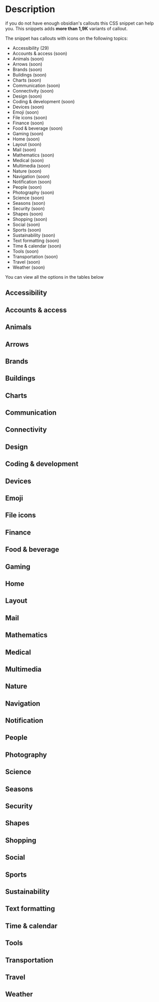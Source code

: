 # Description

if you do not have enough obsidian's callouts this CSS snippet can help you. This snippets adds **more than 1,9К** variants of callout.

The snippet has callouts with icons on the following topics:
- Accessibility  (29)
- Accounts & access (soon)
- Animals (soon)
- Arrows (soon)
- Brands (soon)
- Buildings (soon)
- Charts (soon)
- Communication (soon)
- Connectivity (soon)
- Design (soon)
- Coding & development (soon)
- Devices (soon)
- Emoji (soon)
- File icons (soon)
- Finance (soon)
- Food & beverage (soon)
- Gaming (soon) 
- Home (soon)
- Layout (soon)
- Mail (soon)
- Mathematics (soon)
- Medical (soon)
- Multimedia (soon)
- Nature (soon)
- Navigation (soon)
- Notification (soon) 
- People (soon)
- Photography (soon)
- Science (soon)
- Seasons (soon)
- Security (soon)
- Shapes (soon)
- Shopping (soon)
- Social (soon)
- Sports (soon)
- Sustainability (soon)
- Text formatting (soon)
- Time & calendar (soon)
- Tools (soon)
- Transportation (soon)
- Travel (soon)
- Weather (soon)

You can view all the options in the tables below

## Accessibility  
## Accounts & access 
## Animals 
## Arrows 
## Brands 
## Buildings 
## Charts 
## Communication
## Connectivity
## Design
## Coding & development
## Devices
## Emoji
## File icons
## Finance
## Food & beverage
## Gaming
## Home
## Layout
## Mail
## Mathematics
## Medical
## Multimedia
## Nature
## Navigation
## Notification
## People
## Photography
## Science
## Seasons
## Security
## Shapes
## Shopping
## Social
## Sports
## Sustainability
## Text formatting
## Time & calendar
## Tools
## Transportation
## Travel
## Weather
